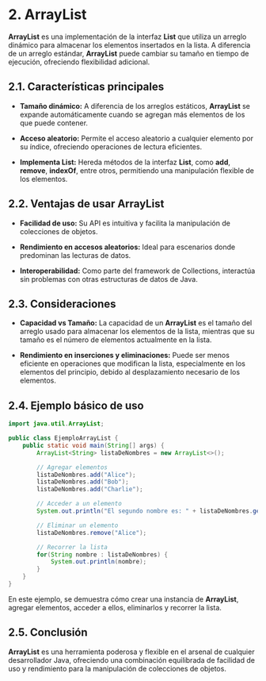 # 2. ArrayList

**ArrayList** es una implementación de la interfaz **List** que utiliza un arreglo dinámico para almacenar los elementos insertados en la lista. A diferencia de un arreglo estándar, **ArrayList** puede cambiar su tamaño en tiempo de ejecución, ofreciendo flexibilidad adicional.

## 2.1. Características principales

- **Tamaño dinámico:** A diferencia de los arreglos estáticos, **ArrayList** se expande automáticamente cuando se agregan más elementos de los que puede contener.

- **Acceso aleatorio:** Permite el acceso aleatorio a cualquier elemento por su índice, ofreciendo operaciones de lectura eficientes.

- **Implementa List:** Hereda métodos de la interfaz **List**, como **add**, **remove**, **indexOf**, entre otros, permitiendo una manipulación flexible de los elementos.

## 2.2. Ventajas de usar ArrayList

- **Facilidad de uso:** Su API es intuitiva y facilita la manipulación de colecciones de objetos.

- **Rendimiento en accesos aleatorios:** Ideal para escenarios donde predominan las lecturas de datos.

- **Interoperabilidad:** Como parte del framework de Collections, interactúa sin problemas con otras estructuras de datos de Java.

## 2.3. Consideraciones

- **Capacidad vs Tamaño:** La capacidad de un **ArrayList** es el tamaño del arreglo usado para almacenar los elementos de la lista, mientras que su tamaño es el número de elementos actualmente en la lista.

- **Rendimiento en inserciones y eliminaciones:** Puede ser menos eficiente en operaciones que modifican la lista, especialmente en los elementos del principio, debido al desplazamiento necesario de los elementos.

## 2.4. Ejemplo básico de uso

```java
import java.util.ArrayList;

public class EjemploArrayList {
    public static void main(String[] args) {
        ArrayList<String> listaDeNombres = new ArrayList<>();

        // Agregar elementos
        listaDeNombres.add("Alice");
        listaDeNombres.add("Bob");
        listaDeNombres.add("Charlie");

        // Acceder a un elemento
        System.out.println("El segundo nombre es: " + listaDeNombres.get(1));

        // Eliminar un elemento
        listaDeNombres.remove("Alice");

        // Recorrer la lista
        for(String nombre : listaDeNombres) {
            System.out.println(nombre);
        }
    }
}

```

En este ejemplo, se demuestra cómo crear una instancia de **ArrayList**, agregar elementos, acceder a ellos, eliminarlos y recorrer la lista.

## 2.5. Conclusión

**ArrayList** es una herramienta poderosa y flexible en el arsenal de cualquier desarrollador Java, ofreciendo una combinación equilibrada de facilidad de uso y rendimiento para la manipulación de colecciones de objetos.
